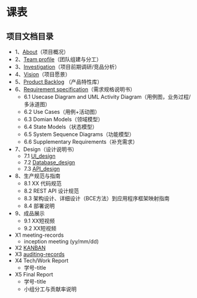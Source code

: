 
# 课表




## 项目文档目录

  

- 1、[About](https://sysu-coursecard.github.io/Coursecard2.0/dashboard/01-about)（项目概况）
- 2、[Team profile](https://sysu-coursecard.github.io/Coursecard2.0/dashboard/02-team-profile)（团队组建与分工）
- 3、[Investigation](https://sysu-coursecard.github.io/Coursecard2.0/dashboard/03-investigation)（项目前期调研/竞品分析）
- 4、[Vision](https://sysu-coursecard.github.io/Coursecard2.0/dashboard/04-vision)（项目愿景）
- 5、[Product Backlog](https://sysu-coursecard.github.io/Coursecard2.0/dashboard/05-product-backlog) （产品特性库）
- 6、[Requirement specification](https://sysu-coursecard.github.io/Coursecard2.0dashboard/06-requirement-specification)（需求规格说明书）
  - 6.1 Usecase Diagram and UML Activity Diagram（用例图，业务过程/多泳道图）
  - 6.2 Use Cases（用例+活动图）
  - 6.3 Domian Models（领域模型）
  - 6.4 State Models（状态模型）
  - 6.5 System Sequence Diagrams（功能模型）
  - 6.6 Supplementary Requirements（补充需求）
- 7、Design（设计说明书）
  - 7.1 [UI_design](dashboard/UI_design.md)
  - 7.2 [Database_design](dashboard/UI_design.md)
  - 7.3 [API_design](dashboard/UI_design.md)
- 8、生产规范与指南
  - 8.1 XX 代码规范
  - 8.2 REST API 设计规范
  - 8.3 架构设计、详细设计（BCE方法）到应用程序框架映射指南
  - 8.4 部署说明
- 9、成品展示
  - 9.1 XX短视频
  - 9.2 XX短视频
- X1 meeting-records
  - inception meeting (yy/mm/dd)
- X2 [KANBAN](https://sysu-coursecard.github.io/Coursecard2.0/dashboard/X2-kanban)
- X3 [auditing-records](https://sysu-coursecard.github.io/Coursecard2.0/dashboard/x3-auditing)
- X4 Tech/Work Report
  - 学号-title
- X5 Final Report
  - 学号-title
  - 小组分工与贡献率说明